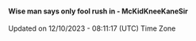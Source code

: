 #### Wise man says only fool rush in - McKidKneeKaneSir
Updated on 12/10/2023 - 08:11:17 (UTC) Time Zone
